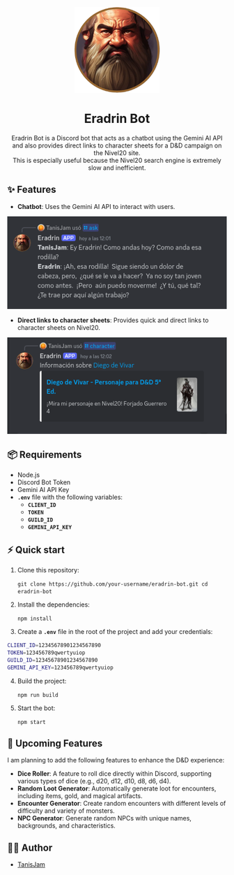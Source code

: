 <div align="center">
<img width="196px" alt="Eradrin Iamge" src="./assets/Eradrin.png">

# Eradrin Bot

Eradrin Bot is a Discord bot that acts as a chatbot using the Gemini AI API <br/> and also provides direct links to character sheets for a D&D campaign on the Nivel20 site.<br/>This is especially useful because the Nivel20 search engine is extremely slow and inefficient.

</div>

## ✨ Features

- **Chatbot**: Uses the Gemini AI API to interact with users.

![aks](./assets/ask.png)

- **Direct links to character sheets**: Provides quick and direct links to character sheets on Nivel20.

![character](./assets/character.png)

## 📦 Requirements

- Node.js
- Discord Bot Token
- Gemini AI API Key
- **`.env`** file with the following variables:
  - **`CLIENT_ID`**
  - **`TOKEN`**
  - **`GUILD_ID`**
  - **`GEMINI_API_KEY`**

## ⚡️ Quick start

1. Clone this repository:

   `git clone https://github.com/your-username/eradrin-bot.git
cd eradrin-bot`

2. Install the dependencies:

   `npm install`

3. Create a **`.env`** file in the root of the project and add your credentials:

```bash
CLIENT_ID=12345678901234567890
TOKEN=123456789qwertyuiop
GUILD_ID=12345678901234567890
GEMINI_API_KEY=123456789qwertyuiop
```

4. Build the project:

   `npm run build`

5. Start the bot:

   `npm start`

## 🎯 Upcoming Features

I am planning to add the following features to enhance the D&D experience:

- **Dice Roller**: A feature to roll dice directly within Discord, supporting various types of dice (e.g., d20, d12, d10, d8, d6, d4).
- **Random Loot Generator**: Automatically generate loot for encounters, including items, gold, and magical artifacts.
- **Encounter Generator**: Create random encounters with different levels of difficulty and variety of monsters.
- **NPC Generator**: Generate random NPCs with unique names, backgrounds, and characteristics.

## 👩‍💻 Author

- [TanisJam](https://mnr.ar)
